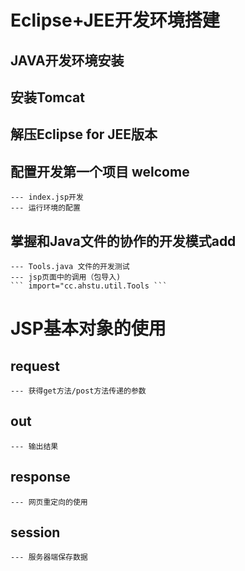 # Eclipse+JEE开发环境搭建
## JAVA开发环境安装
## 安装Tomcat
## 解压Eclipse for JEE版本
## 配置开发第一个项目 welcome
    --- index.jsp开发
    --- 运行环境的配置
## 掌握和Java文件的协作的开发模式add
    --- Tools.java 文件的开发测试
    --- jsp页面中的调用（包导入)
    ``` import="cc.ahstu.util.Tools ```


# JSP基本对象的使用
## request
    --- 获得get方法/post方法传递的参数
## out
    --- 输出结果
## response
    --- 网页重定向的使用
## session
    --- 服务器端保存数据


